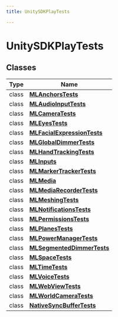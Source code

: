 ```yaml
---
title: UnitySDKPlayTests

---
```


# UnitySDKPlayTests





## Classes

| Type               | Name           |
| -------------- | -------------- |
| class | **[MLAnchorsTests](/unity-api/api/UnitySDKPlayTests/UnitySDKPlayTests.MLAnchorsTests.md)**  |
| class | **[MLAudioInputTests](/unity-api/api/UnitySDKPlayTests/UnitySDKPlayTests.MLAudioInputTests.md)**  |
| class | **[MLCameraTests](/unity-api/api/UnitySDKPlayTests/UnitySDKPlayTests.MLCameraTests.md)**  |
| class | **[MLEyesTests](/unity-api/api/UnitySDKPlayTests/UnitySDKPlayTests.MLEyesTests.md)**  |
| class | **[MLFacialExpressionTests](/unity-api/api/UnitySDKPlayTests/UnitySDKPlayTests.MLFacialExpressionTests.md)**  |
| class | **[MLGlobalDimmerTests](/unity-api/api/UnitySDKPlayTests/UnitySDKPlayTests.MLGlobalDimmerTests.md)**  |
| class | **[MLHandTrackingTests](/unity-api/api/UnitySDKPlayTests/UnitySDKPlayTests.MLHandTrackingTests.md)**  |
| class | **[MLInputs](/unity-api/api/UnitySDKPlayTests/MLInputs/UnitySDKPlayTests.MLInputs.md)**  |
| class | **[MLMarkerTrackerTests](/unity-api/api/UnitySDKPlayTests/UnitySDKPlayTests.MLMarkerTrackerTests.md)**  |
| class | **[MLMedia](/unity-api/api/UnitySDKPlayTests/MLMedia/UnitySDKPlayTests.MLMedia.md)**  |
| class | **[MLMediaRecorderTests](/unity-api/api/UnitySDKPlayTests/UnitySDKPlayTests.MLMediaRecorderTests.md)**  |
| class | **[MLMeshingTests](/unity-api/api/UnitySDKPlayTests/UnitySDKPlayTests.MLMeshingTests.md)**  |
| class | **[MLNotificationsTests](/unity-api/api/UnitySDKPlayTests/UnitySDKPlayTests.MLNotificationsTests.md)**  |
| class | **[MLPermissionsTests](/unity-api/api/UnitySDKPlayTests/UnitySDKPlayTests.MLPermissionsTests.md)**  |
| class | **[MLPlanesTests](/unity-api/api/UnitySDKPlayTests/UnitySDKPlayTests.MLPlanesTests.md)**  |
| class | **[MLPowerManagerTests](/unity-api/api/UnitySDKPlayTests/UnitySDKPlayTests.MLPowerManagerTests.md)**  |
| class | **[MLSegmentedDimmerTests](/unity-api/api/UnitySDKPlayTests/UnitySDKPlayTests.MLSegmentedDimmerTests.md)**  |
| class | **[MLSpaceTests](/unity-api/api/UnitySDKPlayTests/UnitySDKPlayTests.MLSpaceTests.md)**  |
| class | **[MLTimeTests](/unity-api/api/UnitySDKPlayTests/UnitySDKPlayTests.MLTimeTests.md)**  |
| class | **[MLVoiceTests](/unity-api/api/UnitySDKPlayTests/UnitySDKPlayTests.MLVoiceTests.md)**  |
| class | **[MLWebViewTests](/unity-api/api/UnitySDKPlayTests/UnitySDKPlayTests.MLWebViewTests.md)**  |
| class | **[MLWorldCameraTests](/unity-api/api/UnitySDKPlayTests/UnitySDKPlayTests.MLWorldCameraTests.md)**  |
| class | **[NativeSyncBufferTests](/unity-api/api/UnitySDKPlayTests/NativeSyncBufferTests/UnitySDKPlayTests.NativeSyncBufferTests.md)**  |







